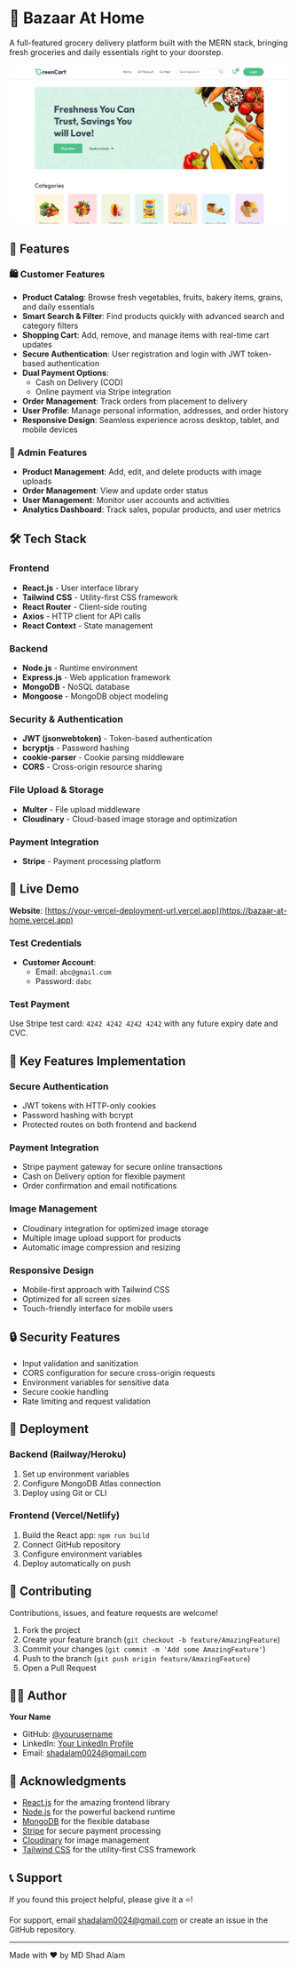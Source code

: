 # 🛒 Bazaar At Home

A full-featured grocery delivery platform built with the MERN stack, bringing fresh groceries and daily essentials right to your doorstep.

<div align="center">
<img src="/client/public/Homepage.png">
</div>


## 🌟 Features

### 🛍️ Customer Features
- **Product Catalog**: Browse fresh vegetables, fruits, bakery items, grains, and daily essentials
- **Smart Search & Filter**: Find products quickly with advanced search and category filters
- **Shopping Cart**: Add, remove, and manage items with real-time cart updates
- **Secure Authentication**: User registration and login with JWT token-based authentication
- **Dual Payment Options**: 
  - Cash on Delivery (COD)
  - Online payment via Stripe integration
- **Order Management**: Track orders from placement to delivery
- **User Profile**: Manage personal information, addresses, and order history
- **Responsive Design**: Seamless experience across desktop, tablet, and mobile devices

### 🔧 Admin Features
- **Product Management**: Add, edit, and delete products with image uploads
- **Order Management**: View and update order status
- **User Management**: Monitor user accounts and activities
- **Analytics Dashboard**: Track sales, popular products, and user metrics

## 🛠️ Tech Stack

### Frontend
- **React.js** - User interface library
- **Tailwind CSS** - Utility-first CSS framework
- **React Router** - Client-side routing
- **Axios** - HTTP client for API calls
- **React Context** - State management

### Backend
- **Node.js** - Runtime environment
- **Express.js** - Web application framework
- **MongoDB** - NoSQL database
- **Mongoose** - MongoDB object modeling

### Security & Authentication
- **JWT (jsonwebtoken)** - Token-based authentication
- **bcryptjs** - Password hashing
- **cookie-parser** - Cookie parsing middleware
- **CORS** - Cross-origin resource sharing

### File Upload & Storage
- **Multer** - File upload middleware
- **Cloudinary** - Cloud-based image storage and optimization

### Payment Integration
- **Stripe** - Payment processing platform

## 🚀 Live Demo

**Website**: [https://your-vercel-deployment-url.vercel.app](https://bazaar-at-home.vercel.app)

### Test Credentials
- **Customer Account**: 
  - Email: `abc@gmail.com`
  - Password: `dabc`

### Test Payment
Use Stripe test card: `4242 4242 4242 4242` with any future expiry date and CVC.

## 🌟 Key Features Implementation

### Secure Authentication
- JWT tokens with HTTP-only cookies
- Password hashing with bcrypt
- Protected routes on both frontend and backend

### Payment Integration
- Stripe payment gateway for secure online transactions
- Cash on Delivery option for flexible payment
- Order confirmation and email notifications

### Image Management
- Cloudinary integration for optimized image storage
- Multiple image upload support for products
- Automatic image compression and resizing

### Responsive Design
- Mobile-first approach with Tailwind CSS
- Optimized for all screen sizes
- Touch-friendly interface for mobile users

## 🔒 Security Features

- Input validation and sanitization
- CORS configuration for secure cross-origin requests
- Environment variables for sensitive data
- Secure cookie handling
- Rate limiting and request validation

## 🚀 Deployment

### Backend (Railway/Heroku)
1. Set up environment variables
2. Configure MongoDB Atlas connection
3. Deploy using Git or CLI

### Frontend (Vercel/Netlify)
1. Build the React app: `npm run build`
2. Connect GitHub repository
3. Configure environment variables
4. Deploy automatically on push

## 🤝 Contributing

Contributions, issues, and feature requests are welcome!

1. Fork the project
2. Create your feature branch (`git checkout -b feature/AmazingFeature`)
3. Commit your changes (`git commit -m 'Add some AmazingFeature'`)
4. Push to the branch (`git push origin feature/AmazingFeature`)
5. Open a Pull Request

## 👨‍💻 Author

**Your Name**
- GitHub: [@yourusername](https://github.com/mdshad01)
- LinkedIn: [Your LinkedIn Profile](https://www.linkedin.com/in/md-shad-alam-ab8121284)
- Email: shadalam0024@gmail.com

## 🙏 Acknowledgments

- [React.js](https://reactjs.org/) for the amazing frontend library
- [Node.js](https://nodejs.org/) for the powerful backend runtime
- [MongoDB](https://www.mongodb.com/) for the flexible database
- [Stripe](https://stripe.com/) for secure payment processing
- [Cloudinary](https://cloudinary.com/) for image management
- [Tailwind CSS](https://tailwindcss.com/) for the utility-first CSS framework

## 📞 Support

If you found this project helpful, please give it a ⭐️!

For support, email shadalam0024@gmail.com or create an issue in the GitHub repository.

---

Made with ❤️ by MD Shad Alam
